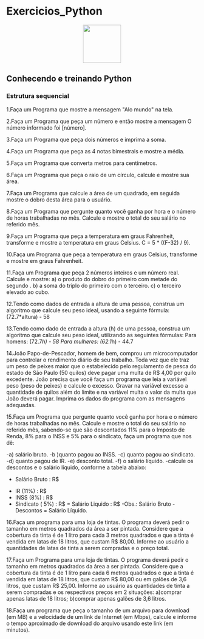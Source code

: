 # Exercicios_Python
<div align="center">
<img src="https://user-images.githubusercontent.com/116441568/233228312-1fbe95e4-2d6b-4780-a1c7-50adbed4e393.jpg" width="100px" />
</div>

## Conhecendo e treinando Python

### Estrutura sequencial
 

1.Faça um Programa que mostre a mensagem "Alo mundo" na tela.

2.Faça um Programa que peça um número e então mostre a mensagem O número informado foi [número].

3.Faça um Programa que peça dois números e imprima a soma.

4.Faça um Programa que peça as 4 notas bimestrais e mostre a média.

5.Faça um Programa que converta metros para centímetros.

6.Faça um Programa que peça o raio de um círculo, calcule e mostre sua área.

7.Faça um Programa que calcule a área de um quadrado, em seguida mostre o dobro desta área para o usuário.

8.Faça um Programa que pergunte quanto você ganha por hora e o número de horas trabalhadas no mês. Calcule e mostre o total do seu salário no referido mês.

9.Faça um Programa que peça a temperatura em graus Fahrenheit, transforme e mostre a temperatura em graus Celsius.
C = 5 * ((F-32) / 9).

10.Faça um Programa que peça a temperatura em graus Celsius, transforme e mostre em graus Fahrenheit.

11.Faça um Programa que peça 2 números inteiros e um número real. Calcule e mostre:
a) o produto do dobro do primeiro com metade do segundo .
b) a soma do triplo do primeiro com o terceiro.
c) o terceiro elevado ao cubo.

12.Tendo como dados de entrada a altura de uma pessoa, construa um algoritmo que calcule seu peso ideal, usando a seguinte fórmula: (72.7*altura) - 58

13.Tendo como dado de entrada a altura (h) de uma pessoa, construa um algoritmo que calcule seu peso ideal, utilizando as seguintes fórmulas:
Para homens: (72.7*h) - 58
Para mulheres: (62.1*h) - 44.7

14.João Papo-de-Pescador, homem de bem, comprou um microcomputador para controlar o rendimento diário de seu trabalho. Toda vez que ele traz um peso de peixes maior que o estabelecido pelo regulamento de pesca do estado de São Paulo (50 quilos) deve pagar uma multa de R$ 4,00 por quilo excedente. João precisa que você faça um programa que leia a variável peso (peso de peixes) e calcule o excesso. Gravar na variável excesso a quantidade de quilos além do limite e na variável multa o valor da multa que João deverá pagar. Imprima os dados do programa com as mensagens adequadas.

15.Faça um Programa que pergunte quanto você ganha por hora e o número de horas trabalhadas no mês. Calcule e mostre o total do seu salário no referido mês, sabendo-se que são descontados 11% para o Imposto de Renda, 8% para o INSS e 5% para o sindicato, faça um programa que nos dê:

-a) salário bruto.
-b )quanto pagou ao INSS.
-c) quanto pagou ao sindicato.
-d) quanto pagou de IR.
-e) desconto total.
-f) o salário líquido.
-calcule os descontos e o salário líquido, conforme a tabela abaixo:
+ Salário Bruto : R$
- IR (11%) : R$
- INSS (8%) : R$
- Sindicato ( 5%) : R$
= Salário Liquido : R$
-Obs.: Salário Bruto - Descontos = Salário Líquido.

16.Faça um programa para uma loja de tintas. O programa deverá pedir o tamanho em metros quadrados da área a ser pintada. Considere que a cobertura da tinta é de 1 litro para cada 3 metros quadrados e que a tinta é vendida em latas de 18 litros, que custam R$ 80,00. Informe ao usuário a quantidades de latas de tinta a serem compradas e o preço total.

17.Faça um Programa para uma loja de tintas. O programa deverá pedir o tamanho em metros quadrados da área a ser pintada. Considere que a cobertura da tinta é de 1 litro para cada 6 metros quadrados e que a tinta é vendida em latas de 18 litros, que custam R$ 80,00 ou em galões de 3,6 litros, que custam R$ 25,00.
Informe ao usuário as quantidades de tinta a serem compradas e os respectivos preços em 2 situações:
a)comprar apenas latas de 18 litros;
b)comprar apenas galões de 3,6 litros.

18.Faça um programa que peça o tamanho de um arquivo para download (em MB) e a velocidade de um link de Internet (em Mbps), calcule e informe o tempo aproximado de download do arquivo usando este link (em minutos).

